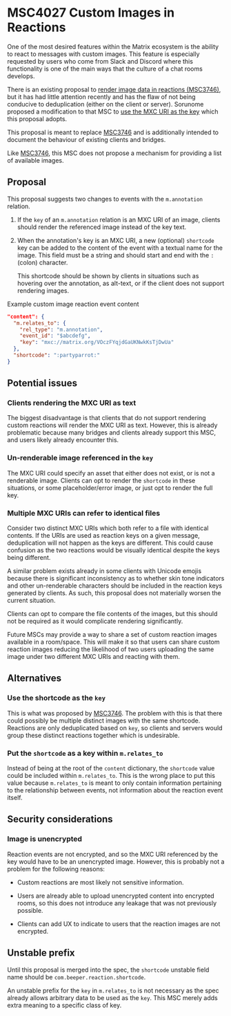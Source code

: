 # MSC4027 Custom Images in Reactions

One of the most desired features within the Matrix ecosystem is the ability to
react to messages with custom images. This feature is especially requested by
users who come from Slack and Discord where this functionality is one of the
main ways that the culture of a chat rooms develops.

There is an existing proposal to
[render image data in reactions (MSC3746)](https://github.com/matrix-org/matrix-spec-proposals/pull/3746/),
but it has had little attention recently and has the flaw of not being conducive
to deduplication (either on the client or server). Sorunome proposed a
modification to that MSC to
[use the MXC URI as the key](https://github.com/matrix-org/matrix-spec-proposals/pull/3746/files#r866285147)
which this proposal adopts.

This proposal is meant to replace
[MSC3746](https://github.com/matrix-org/matrix-spec-proposals/pull/3746/) and is
additionally intended to document the behaviour of existing clients and bridges.

Like
[MSC3746](https://github.com/matrix-org/matrix-spec-proposals/pull/3746/), this
MSC does not propose a mechanism for providing a list of available images.

## Proposal

This proposal suggests two changes to events with the `m.annotation` relation.

1. If the `key` of an `m.annotation` relation is an MXC URI of an image, clients
   should render the referenced image instead of the key text.

2. When the annotation's key is an MXC URI, a new (optional) `shortcode` key can
   be added to the content of the event with a textual name for the image. This
   field must be a string and should start and end with the `:` (colon)
   character.

   This shortcode should be shown by clients in situations such as hovering over
   the annotation, as alt-text, or if the client does not support rendering
   images.

Example custom image reaction event content

```json
"content": {
  "m.relates_to": {
    "rel_type": "m.annotation",
    "event_id": "$abcdefg",
    "key": "mxc://matrix.org/VOczFYqjdGaUKNwkKsTjDwUa"
  },
  "shortcode": ":partyparrot:"
}
```

## Potential issues

### Clients rendering the MXC URI as text

The biggest disadvantage is that clients that do not support rendering custom
reactions will render the MXC URI as text. However, this is already problematic
because many bridges and clients already support this MSC, and users likely
already encounter this.

### Un-renderable image referenced in the `key`

The MXC URI could specify an asset that either does not exist, or is not a
renderable image. Clients can opt to render the `shortcode` in these situations,
or some placeholder/error image, or just opt to render the full key.

### Multiple MXC URIs can refer to identical files

Consider two distinct MXC URIs which both refer to a file with identical
contents. If the URIs are used as reaction keys on a given message,
deduplication will not happen as the keys are different. This could cause
confusion as the two reactions would be visually identical despite the keys
being different.

A similar problem exists already in some clients with Unicode emojis because
there is significant inconsistency as to whether skin tone indicators and other
un-renderable characters should be included in the reaction keys generated by
clients. As such, this proposal does not materially worsen the current
situation.

Clients can opt to compare the file contents of the images, but this should not
be required as it would complicate rendering significantly.

Future MSCs may provide a way to share a set of custom reaction images available
in a room/space. This will make it so that users can share custom reaction
images reducing the likelihood of two users uploading the same image under two
different MXC URIs and reacting with them.

## Alternatives

### Use the shortcode as the `key`

This is what was proposed by
[MSC3746](https://github.com/matrix-org/matrix-spec-proposals/pull/3746/). The
problem with this is that there could possibly be multiple distinct images with
the same shortcode. Reactions are only deduplicated based on `key`, so clients
and servers would group these distinct reactions together which is undesirable.

### Put the `shortcode` as a key within `m.relates_to`

Instead of being at the root of the `content` dictionary, the `shortcode` value
could be included within `m.relates_to`. This is the wrong place to put this
value because `m.relates_to` is meant to only contain information pertaining to
the relationship between events, not information about the reaction event
itself.

## Security considerations

### Image is unencrypted

Reaction events are not encrypted, and so the MXC URI referenced by the key
would have to be an unencrypted image. However, this is probably not a problem
for the following reasons:

- Custom reactions are most likely not sensitive information.

- Users are already able to upload unencrypted content into encrypted rooms, so
  this does not introduce any leakage that was not previously possible.

- Clients can add UX to indicate to users that the reaction images are not
  encrypted.

## Unstable prefix

Until this proposal is merged into the spec, the `shortcode` unstable field name
should be `com.beeper.reaction.shortcode`.

An unstable prefix for the `key` in `m.relates_to` is not necessary as the spec
already allows arbitrary data to be used as the `key`. This MSC merely adds
extra meaning to a specific class of key.
